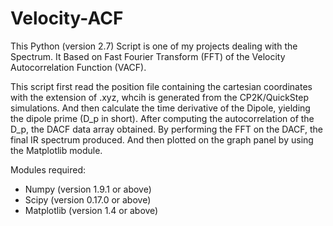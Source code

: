 # Velocity-ACF
This Python (version 2.7) Script is one of my projects dealing with the Spectrum. It Based on Fast Fourier Transform (FFT) of the Velocity Autocorrelation Function (VACF).
    
This script first read the position file containing the cartesian coordinates with the extension of .xyz, whcih is generated from the CP2K/QuickStep simulations. And then calculate the time derivative of the Dipole, yielding the dipole prime (D_p in short). After computing the autocorrelation of the D_p, the DACF data array obtained. By performing the FFT on the DACF, the final IR spectrum produced. And then plotted on the graph panel by using the Matplotlib module.

Modules required:

- Numpy (version 1.9.1 or above)
- Scipy (version 0.17.0 or above)
- Matplotlib (version 1.4 or above)

